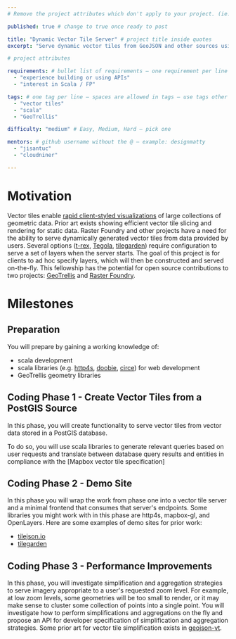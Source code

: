 ```yaml
---
# Remove the project attributes which don't apply to your project. (ie: if no issues, delete the issues section)

published: true # change to true once ready to post

title: "Dynamic Vector Tile Server" # project title inside quotes
excerpt: "Serve dynamic vector tiles from GeoJSON and other sources using GeoTrellis" # shows on project list page

# project attributes

requirements: # bullet list of requirements – one requirement per line – follow below format
  - "experience building or using APIs"
  - "interest in Scala / FP"

tags: # one tag per line – spaces are allowed in tags – use tags other posts use
  - "vector tiles"
  - "scala"
  - "GeoTrellis"

difficulty: "medium" # Easy, Medium, Hard – pick one

mentors: # github username without the @ – example: designmatty
  - "jisantuc"
  - "cloudniner"

---
```


# Motivation

Vector tiles enable [rapid client-styled visualizations](https://docs.mapbox.com/vector-tiles/reference/) of large collections of geometric data. Prior art exists showing efficient vector tile slicing and rendering for static data. Raster Foundry and other projects have a need for the ability to serve dynamically generated vector tiles from data provided by users. Several options ([t-rex](https://github.com/t-rex-tileserver/t-rex), [Tegola](https://github.com/go-spatial/tegola), [tilegarden](https://github.com/azavea/tilegarden)) require configuration to serve a set of layers when the server starts. The goal of this project is for clients to ad hoc specify layers, which will then be constructed and served on-the-fly. This fellowship has the potential for open source contributions to two projects: [GeoTrellis](https://geotrellis.io/) and [Raster Foundry](https://www.rasterfoundry.com/).

# Milestones

## Preparation

You will prepare by gaining a working knowledge of:

  - scala development
  - scala libraries (e.g. [http4s](https://http4s.org/), [doobie](https://tpolecat.github.io/doobie/), [circe](https://circe.github.io/circe/)) for web development
  - GeoTrellis geometry libraries

## Coding Phase 1 - Create Vector Tiles from a PostGIS Source

In this phase, you will create functionality to serve vector tiles from vector data stored in a PostGIS database.

To do so, you will use scala libraries to generate relevant queries based on user requests and translate between database query results and entities in compliance with the [Mapbox vector tile specification]

## Coding Phase 2 - Demo Site

In this phase you will wrap the work from phase one into a vector tile server and a minimal frontend that consumes that server's endpoints. Some libraries you might work with in this phase are http4s, mapbox-gl, and OpenLayers. Here are some examples of demo sites for prior work:

- [tilejson.io](https://tilejson.io/)
- [tilegarden](https://azavea.github.io/tilegarden/demo/vector.html)

## Coding Phase 3 - Performance Improvements

In this phase, you will investigate simplification and aggregation strategies to serve imagery appropriate to a user's requested zoom level. For example, at low zoom levels, some geometries will be too small to render, or it may make sense to cluster some collection of points into a single point. You will investigate how to perform simplifications and aggregations on the fly and propose an API for developer specification of simplification and aggregation strategies. Some prior art for vector tile simplification exists in [geojson-vt](https://github.com/mapbox/geojson-vt).
